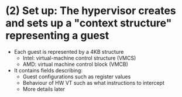 # (2) Set up: The hypervisor creates and sets up a "context structure" representing a guest
- Each guest is represented by a 4KB structure
  - Intel: virtual-machine control structure (VMCS)
  - AMD: virtual machine control block (VMCB)
- It contains fields describing:
  - Guest configurations such as register values
  - Behaviour of HW VT such as what instructions to intercept
  - More details later